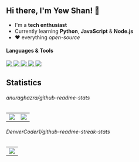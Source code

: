 ## Hi there, I'm Yew Shan! 👋

- I'm a **tech enthusiast**
- Currently learning **Python**, **JavaScript** & **Node.js**
- ❤️ everything *open-source*

#### Languages & Tools
<a href="https://developer.mozilla.org/en-US/docs/Web/JavaScript" target="_blank"> <img src="https://img.icons8.com/color/48/000000/javascript.png"/> </a>
<a href="https://www.w3.org/html/" target="_blank"> <img src="https://img.icons8.com/color/48/000000/html-5.png"/> </a>
<a href="https://www.w3schools.com/css/" target="_blank"> <img src="https://img.icons8.com/color/48/000000/css3.png"/> </a>
<a href="https://www.python.org" target="_blank"> <img src="https://img.icons8.com/color/48/000000/python.png"/> </a>
<a style="padding-right:8px;" href="https://nodejs.org" target="_blank"> <img src="https://img.icons8.com/color/48/000000/nodejs.png"/> </a>

## Statistics
###### anuraghazra/github-readme-stats
<table>
  <tr>
    <td align="center" style="padding=0;width=50%;">
      <a href="https://github.com/anuraghazra/github-readme-stats/">
      <img align="center" style="padding=0;" src="https://github-readme-stats.vercel.app/api?username=yewshanooi&show_owner=true&show_icons=true&title_color=ffffff&hide_title=true&text_color=c8c8c8&bg_color=0d1117&icon_color=ff6d00&hide_border=true&count_private=true/" />
    </td>
    <td align="center" style="padding=0;width=50%;">
      <a href="https://github.com/anuraghazra/github-readme-stats/">
      <img align="center" style="padding=0;" src="https://github-readme-stats.vercel.app/api/top-langs/?username=yewshanooi&bg_color=0d1117&text_color=c8c8c8&layout=compact&hide_title=true&hide_border=true" />
    </td>
  </tr>
</table>

###### DenverCoder1/github-readme-streak-stats
<table>
  <tr>
    <td align="center" style="padding=0;width=50%;">
      <a href="https://github.com/DenverCoder1/github-readme-streak-stats/">
      <img align="center" style="padding=0;" src="https://github-readme-streak-stats.herokuapp.com?user=yewshanooi&background=0d1117&currStreakLabel=ff6d00&sideLabels=ffffff&currStreakNum=ffffff&dates=c8c8c8&sideNums=ffffff&stroke=c8c8c8&fire=ff6d00&ring=ff6d00&hide_border=true" />
    </td>
  </tr>
</table>
